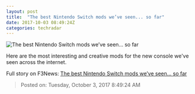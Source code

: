 ```yaml
---
layout: post
title:  "The best Nintendo Switch mods we’ve seen... so far"
date: 2017-10-03 08:49:24Z
categories: techradar
---
```


![The best Nintendo Switch mods we’ve seen... so far](http://cdn.mos.cms.futurecdn.net/sZq5qHuUy4ovCXwucrSN7J-1200-80.jpg)

Here are the most interesting and creative mods for the new console we've seen across the internet.


Full story on F3News: [The best Nintendo Switch mods we’ve seen... so far](http://www.f3nws.com/n/bAUDYE)

> Posted on: Tuesday, October 3, 2017 8:49:24 AM
